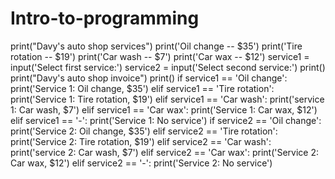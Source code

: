 # Intro-to-programming
print("Davy's auto shop services")
print('Oil change -- $35')
print('Tire rotation -- $19')
print('Car wash -- $7')
print('Car wax -- $12')
service1 = input('Select first service:')
service2 = input('Select second service:')
print()
print("Davy's auto shop invoice")
print()
if service1 == 'Oil change':
    print('Service 1: Oil change, $35')
elif service1 == 'Tire rotation':
    print('Service 1: Tire rotation, $19')
elif service1 == 'Car wash':
    print('service 1: Car wash, $7')
elif service1 == 'Car wax':
    print('Service 1: Car wax, $12')
elif service1 == '-':
    print('Service 1: No service')
if service2 == 'Oil change':
    print('Service 2: Oil change, $35')
elif service2 == 'Tire rotation':
    print('Service 2: Tire rotation, $19')
elif service2 == 'Car wash':
    print('service 2: Car wash, $7')
elif service2 == 'Car wax':
    print('Service 2: Car wax, $12')
elif service2 == '-':
    print('Service 2: No service')

    
    
